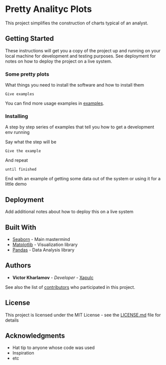 # Pretty Analityc Plots

This project simplifies the construction of charts
typical of an analyst.

## Getting Started

These instructions will get you a copy of the project up and running on your local machine for development and testing purposes. See deployment for notes on how to deploy the project on a live system.

### Some pretty plots

What things you need to install the software and how to install them

```
Give examples
```

You can find more usage examples in [examples](examples).

### Installing

A step by step series of examples that tell you how to get a development env running

Say what the step will be

```
Give the example
```

And repeat

```
until finished
```

End with an example of getting some data out of the system or using it for a little demo

## Deployment

Add additional notes about how to deploy this on a live system

## Built With

* [Seaborn](https://seaborn.pydata.org/) - Main mastermind
* [Matplotlib](https://matplotlib.org/) - Visualization library
* [Pandas](https://pandas.pydata.org/) - Data Analysis library

## Authors

* **Victor Kharlamov** - *Developer* - [Xapulc](https://github.com/Xapulc)

See also the list of [contributors](https://github.com/Xapulc/PrettyAnalyticPlots/contributors) who participated in this project.

## License

This project is licensed under the MIT License - see the [LICENSE.md](LICENSE.md) file for details

## Acknowledgments

* Hat tip to anyone whose code was used
* Inspiration
* etc
